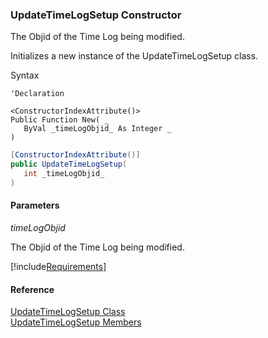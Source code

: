 ﻿### UpdateTimeLogSetup Constructor

The Objid of the Time Log being modified.

Initializes a new instance of the UpdateTimeLogSetup class.

Syntax

```vbnet
'Declaration

<ConstructorIndexAttribute()>
Public Function New( _
   ByVal _timeLogObjid_ As Integer _
)
```

```csharp
[ConstructorIndexAttribute()]
public UpdateTimeLogSetup( 
   int _timeLogObjid_
)
```

#### Parameters

_timeLogObjid_

The Objid of the Time Log being modified.

[!include[Requirements](../partials/requirements.md)]

#### Reference

[UpdateTimeLogSetup Class](FChoice.Toolkits.Clarify~FChoice.Toolkits.Clarify.FieldOps.UpdateTimeLogSetup.md)  
[UpdateTimeLogSetup Members](FChoice.Toolkits.Clarify~FChoice.Toolkits.Clarify.FieldOps.UpdateTimeLogSetup_members.md)